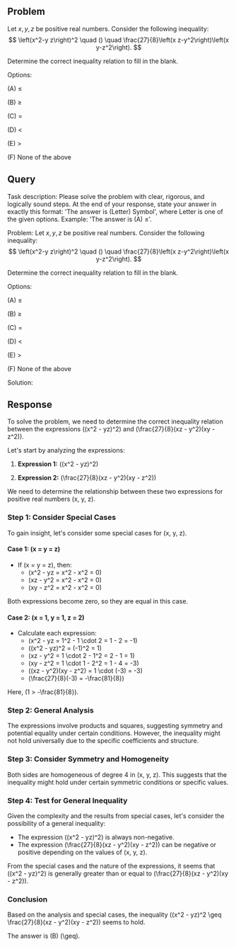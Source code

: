 ## Problem

Let $x, y, z$ be positive real numbers. Consider the following inequality:
$$
\left(x^2-y z\right)^2 \quad () \quad \frac{27}{8}\left(x z-y^2\right)\left(x y-z^2\right).
$$

Determine the correct inequality relation to fill in the blank.

Options:

(A) $\leq$ 

(B) $\geq$

(C) $=$ 

(D) $<$

(E) $>$

(F) None of the above

## Query

Task description: Please solve the problem with clear, rigorous, and logically sound steps. At the end of your response, state your answer in exactly this format: 'The answer is (Letter) Symbol', where Letter is one of the given options. Example: 'The answer is (A) $\leq$'.

Problem: Let $x, y, z$ be positive real numbers. Consider the following inequality:
$$
\left(x^2-y z\right)^2 \quad () \quad \frac{27}{8}\left(x z-y^2\right)\left(x y-z^2\right).
$$

Determine the correct inequality relation to fill in the blank.

Options:

(A) $\leq$ 

(B) $\geq$

(C) $=$ 

(D) $<$

(E) $>$

(F) None of the above

Solution:

## Response

To solve the problem, we need to determine the correct inequality relation between the expressions \((x^2 - yz)^2\) and \(\frac{27}{8}(xz - y^2)(xy - z^2)\).

Let's start by analyzing the expressions:

1. **Expression 1:** \((x^2 - yz)^2\)

2. **Expression 2:** \(\frac{27}{8}(xz - y^2)(xy - z^2)\)

We need to determine the relationship between these two expressions for positive real numbers \(x, y, z\).

### Step 1: Consider Special Cases

To gain insight, let's consider some special cases for \(x, y, z\).

#### Case 1: \(x = y = z\)

- If \(x = y = z\), then:
  - \(x^2 - yz = x^2 - x^2 = 0\)
  - \(xz - y^2 = x^2 - x^2 = 0\)
  - \(xy - z^2 = x^2 - x^2 = 0\)

Both expressions become zero, so they are equal in this case.

#### Case 2: \(x = 1, y = 1, z = 2\)

- Calculate each expression:
  - \(x^2 - yz = 1^2 - 1 \cdot 2 = 1 - 2 = -1\)
  - \((x^2 - yz)^2 = (-1)^2 = 1\)
  - \(xz - y^2 = 1 \cdot 2 - 1^2 = 2 - 1 = 1\)
  - \(xy - z^2 = 1 \cdot 1 - 2^2 = 1 - 4 = -3\)
  - \((xz - y^2)(xy - z^2) = 1 \cdot (-3) = -3\)
  - \(\frac{27}{8}(-3) = -\frac{81}{8}\)

Here, \(1 > -\frac{81}{8}\).

### Step 2: General Analysis

The expressions involve products and squares, suggesting symmetry and potential equality under certain conditions. However, the inequality might not hold universally due to the specific coefficients and structure.

### Step 3: Consider Symmetry and Homogeneity

Both sides are homogeneous of degree 4 in \(x, y, z\). This suggests that the inequality might hold under certain symmetric conditions or specific values.

### Step 4: Test for General Inequality

Given the complexity and the results from special cases, let's consider the possibility of a general inequality:

- The expression \((x^2 - yz)^2\) is always non-negative.
- The expression \(\frac{27}{8}(xz - y^2)(xy - z^2)\) can be negative or positive depending on the values of \(x, y, z\).

From the special cases and the nature of the expressions, it seems that \((x^2 - yz)^2\) is generally greater than or equal to \(\frac{27}{8}(xz - y^2)(xy - z^2)\).

### Conclusion

Based on the analysis and special cases, the inequality \((x^2 - yz)^2 \geq \frac{27}{8}(xz - y^2)(xy - z^2)\) seems to hold.

The answer is (B) \(\geq\).